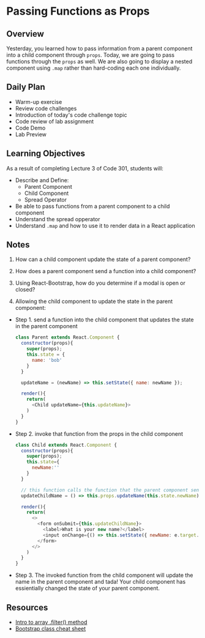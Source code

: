 # Passing Functions as Props

## Overview

Yesterday, you learned how to pass information from a parent component into a child component through `props`. Today, we are going to pass functions through the `props` as well. We are also going to display a nested component using `.map` rather than hard-coding each one individually.

## Daily Plan

- Warm-up exercise
- Review code challenges
- Introduction of today's code challenge topic
- Code review of lab assignment
- Code Demo
- Lab Preview

## Learning Objectives

As a result of completing Lecture 3 of Code 301, students will:

- Describe and Define:
  - Parent Component
  - Child Component
  - Spread Operator
- Be able to pass functions from a parent component to a child component
- Understand the spread opperator
- Understand `.map` and how to use it to render data in a React application

## Notes

1. How can a child component update the state of a parent component?

1. How does a parent component send a function into a child component?

1. Using React-Bootstrap, how do you determine if a modal is open or closed?

1. Allowing the child component to update the state in the parent component:

- Step 1. send a function into the child component that updates the state in the parent component

  ```javaScript
  class Parent extends React.Component {
    constructor(props){
      super(props);
      this.state = {
        name: 'bob'
      }
    }

    updateName = (newName) => this.setState({ name: newName });

    render(){
      return(
        <Child updateName={this.updateName}>
      )
    }
  }
  ```

- Step 2. invoke that function from the props in the child component

  ```javaScript
  class Child extends React.Component {
    constructor(props){
      super(props);
      this.state={
        newName:''
      }
    }

    // this function calls the function that the parent component send us with the new name as an argument
    updateChildName = () => this.props.updateName(this.state.newName);

    render(){
      return(
        <>
          <form onSubmit={this.updateChildName}>
            <label>What is your new name?</label>
            <input onChange={() => this.setState({ newName: e.target.value })} />
          </form>
        </>
      )
    }
  }
  ```

- Step 3. The invoked function from the child component will update the name in the parent component and tada! Your child component has essientially changed the state of your parent component.

## Resources

- [Intro to array .filter() method](https://replit.com/@sheyna/WealthyYawningProducts#index.js)
- [Bootstrap class cheat sheet](https://hackerthemes.com/bootstrap-cheatsheet/#fixed-top)
